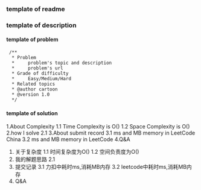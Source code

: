 ### template of readme

### template of description

#### template of problem
```aidl
 /**
  * Problem
  *     problem's topic and description
  *     problem's url
  * Grade of difficulty 
  *     Easy/Medium/Hard   
  * Related topics
  * @author cartoon
  * @version 1.0
  */
```

#### template of solution
1.About Complexity
    1.1 Time Complexity is O()
    1.2 Space Complexity is O()
2.how I solve
    2.1 
3.About submit record
    3.1 ms and MB memory in LeetCode China
    3.2 ms and MB memory in LeetCode
4.Q&A

1. 关于复杂度
    1.1 时间复杂度为O()
    1.2 空间负责度为O()
2. 我的解题思路
    2.1 
3. 提交记录
    3.1 力扣中耗时ms,消耗MB内存
    3.2 leetcode中耗时ms,消耗MB内存
4. Q&A



